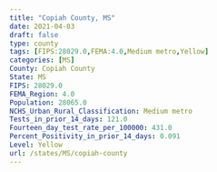 ```yaml
---
title: "Copiah County, MS"
date: 2021-04-03
draft: false
type: county
tags: [FIPS:28029.0,FEMA:4.0,Medium metro,Yellow]
categories: [MS]
County: Copiah County
State: MS
FIPS: 28029.0
FEMA_Region: 4.0
Population: 28065.0
NCHS_Urban_Rural_Classification: Medium metro
Tests_in_prior_14_days: 121.0
Fourteen_day_test_rate_per_100000: 431.0
Percent_Positivity_in_prior_14_days: 0.091
Level: Yellow
url: /states/MS/copiah-county
---
```



